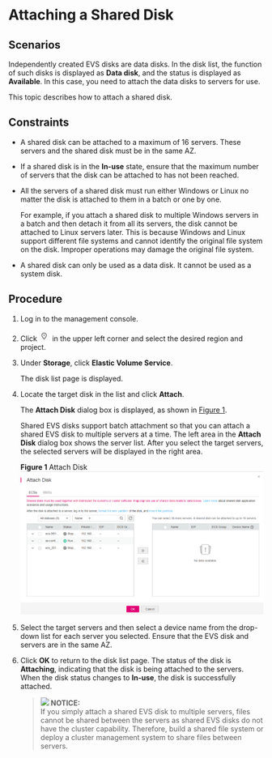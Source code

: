 # Attaching a Shared Disk<a name="evs_01_0037"></a>

## Scenarios<a name="section33496173164047"></a>

Independently created EVS disks are data disks. In the disk list, the function of such disks is displayed as  **Data disk**, and the status is displayed as  **Available**. In this case, you need to attach the data disks to servers for use.

This topic describes how to attach a shared disk.

## Constraints<a name="section124341536184120"></a>

-   A shared disk can be attached to a maximum of 16 servers. These servers and the shared disk must be in the same AZ.
-   If a shared disk is in the  **In-use**  state, ensure that the maximum number of servers that the disk can be attached to has not been reached.
-   All the servers of a shared disk must run either Windows or Linux no matter the disk is attached to them in a batch or one by one. 

    For example, if you attach a shared disk to multiple Windows servers in a batch and then detach it from all its servers, the disk cannot be attached to Linux servers later. This is because Windows and Linux support different file systems and cannot identify the original file system on the disk. Improper operations may damage the original file system.


-   A shared disk can only be used as a data disk. It cannot be used as a system disk.

## Procedure<a name="section336317164059"></a>

1.  Log in to the management console.
2.  Click  ![](figures/icon-region.png)  in the upper left corner and select the desired region and project.
3.  Under  **Storage**, click  **Elastic Volume Service**.

    The disk list page is displayed.

4.  Locate the target disk in the list and click  **Attach**.

    The  **Attach Disk**  dialog box is displayed, as shown in  [Figure 1](#fig24573759111041).

    Shared EVS disks support batch attachment so that you can attach a shared EVS disk to multiple servers at a time. The left area in the  **Attach Disk**  dialog box shows the server list. After you select the target servers, the selected servers will be displayed in the right area.

    **Figure  1**  Attach Disk<a name="fig24573759111041"></a>  
    ![](figures/attach-disk.png "attach-disk")

5.  Select the target servers and then select a device name from the drop-down list for each server you selected. Ensure that the EVS disk and servers are in the same AZ.
6.  Click  **OK**  to return to the disk list page. The status of the disk is  **Attaching**, indicating that the disk is being attached to the servers. When the disk status changes to  **In-use**, the disk is successfully attached.

    >![](/images/icon-notice.gif) **NOTICE:**   
    >If you simply attach a shared EVS disk to multiple servers, files cannot be shared between the servers as shared EVS disks do not have the cluster capability. Therefore, build a shared file system or deploy a cluster management system to share files between servers.  


